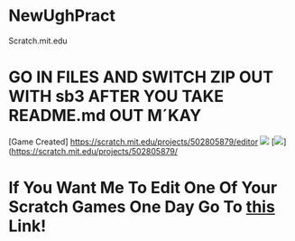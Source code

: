 # NewUghPract
Scratch.mit.edu
# GO IN FILES AND SWITCH ZIP OUT WITH sb3 AFTER YOU TAKE README.md OUT M´KAY
[Game Created] https://scratch.mit.edu/projects/502805879/editor
[![](https://1000logos.net/wp-content/uploads/2020/10/Scratch-Logo-2013.jpg)](https://scratch.mit.edu)
[![](https://upload.wikimedia.org/wikipedia/commons/thumb/d/d6/Scratch_Logo.svg/1280px-Scratch_Logo.svg.png)](https://scratch.mit.edu/projects/502805879/

# If You Want Me To Edit One Of Your Scratch Games One Day Go To [this](https://scratch.mit.edu/users/OriginalRagDev/) Link!
